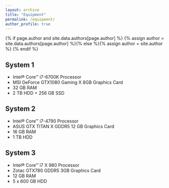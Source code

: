 ```yaml
---
layout: archive
title: "Equipment"
permalink: /equipment/
author_profile: true
---
```


{% if page.author and site.data.authors[page.author] %}
  {% assign author = site.data.authors[page.author] %}{% else %}{% assign author = site.author %}
{% endif %}

## System 1

* Intel® Core™ i7-6700K Processor
* MSI GeForce GTX1080 Gaming X 8GB Graphics Card
* 32 GB RAM
* 2 TB HDD + 256 GB SSD

## System 2

* Intel® Core™ i7-4790 Processor
* ASUS GTX TITAN X GDDR5 12 GB Graphics Card
* 16 GB RAM
* 1 TB HDD

## System 3

* Intel® Core™ i7 X 980 Processor
* Zotac GTX780 GDDR5 3GB Graphics Card
* 12 GB RAM
* 5 x 600 GB HDD
